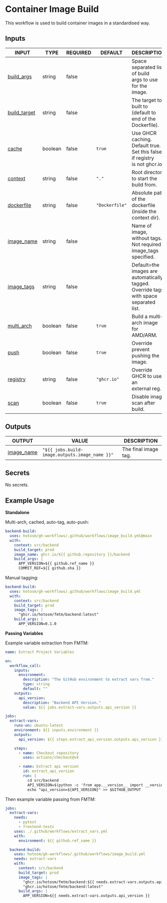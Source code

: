 # Container Image Build

This workflow is used to build container
images in a standardised way.

## Inputs

<!-- AUTO-DOC-INPUT:START - Do not remove or modify this section -->

| INPUT                                                                | TYPE    | REQUIRED | DEFAULT        | DESCRIPTION                                                                                   |
| -------------------------------------------------------------------- | ------- | -------- | -------------- | --------------------------------------------------------------------------------------------- |
| <a name="input_build_args"></a>[build_args](#input_build_args)       | string  | false    |                | Space separated list of build <br>args to use for the <br>image.                              |
| <a name="input_build_target"></a>[build_target](#input_build_target) | string  | false    |                | The target to built to <br>(default to end of the Dockerfile).                                |
| <a name="input_cache"></a>[cache](#input_cache)                      | boolean | false    | `true`         | Use GHCR caching. Default true. <br>Set this false if registry <br>is not ghcr.io.            |
| <a name="input_context"></a>[context](#input_context)                | string  | false    | `"."`          | Root directory to start the <br>build from.                                                   |
| <a name="input_dockerfile"></a>[dockerfile](#input_dockerfile)       | string  | false    | `"Dockerfile"` | Absolute path of the dockerfile <br>(inside the context dir).                                 |
| <a name="input_image_name"></a>[image_name](#input_image_name)       | string  | false    |                | Name of image, without tags. <br>Not required if image_tags specified.                        |
| <a name="input_image_tags"></a>[image_tags](#input_image_tags)       | string  | false    |                | Default=the images are automatically tagged. <br>Override tags with space separated <br>list. |
| <a name="input_multi_arch"></a>[multi_arch](#input_multi_arch)       | boolean | false    | `true`         | Build a multi-arch image for <br>AMD/ARM.                                                     |
| <a name="input_push"></a>[push](#input_push)                         | boolean | false    | `true`         | Override prevent pushing the image.                                                           |
| <a name="input_registry"></a>[registry](#input_registry)             | string  | false    | `"ghcr.io"`    | Override GHCR to use an <br>external reg.                                                     |
| <a name="input_scan"></a>[scan](#input_scan)                         | boolean | false    | `true`         | Disable image scan after build.                                                               |

<!-- AUTO-DOC-INPUT:END -->

## Outputs

<!-- AUTO-DOC-OUTPUT:START - Do not remove or modify this section -->

| OUTPUT                                                           | VALUE                                          | DESCRIPTION          |
| ---------------------------------------------------------------- | ---------------------------------------------- | -------------------- |
| <a name="output_image_name"></a>[image_name](#output_image_name) | `"${{ jobs.build-image.outputs.image_name }}"` | The final image tag. |

<!-- AUTO-DOC-OUTPUT:END -->

## Secrets

<!-- AUTO-DOC-SECRETS:START - Do not remove or modify this section -->

No secrets.

<!-- AUTO-DOC-SECRETS:END -->

## Example Usage

**Standalone**

Multi-arch, cached, auto-tag, auto-push:

```yaml
backend-build:
  uses: hotosm/gh-workflows/.github/workflows/image_build.yml@main
  with:
    context: src/backend
    build_target: prod
    image_name: ghcr.io/${{ github.repository }}/backend
    build_args: |
      APP_VERSION=${{ github.ref_name }}
      COMMIT_REF=${{ github.sha }}
```

Manual tagging:

```yaml
backend-build:
  uses: hotosm/gh-workflows/.github/workflows/image_build.yml
  with:
    context: src/backend
    build_target: prod
    image_tags: |
      "ghcr.io/hotosm/fmtm/backend:latest"
    build_args: |
      APP_VERSION=0.1.0
```

**Passing Variables**

Example variable extraction from FMTM:

```yaml
name: Extract Project Variables

on:
  workflow_call:
    inputs:
      environment:
        description: "The GitHub environment to extract vars from."
        type: string
        default: ""
    outputs:
      api_version:
        description: "Backend API Version."
        value: ${{ jobs.extract-vars.outputs.api_version }}

jobs:
  extract-vars:
    runs-on: ubuntu-latest
    environment: ${{ inputs.environment }}
    outputs:
      api_version: ${{ steps.extract_api_version.outputs.api_version }}

    steps:
      - name: Checkout repository
        uses: actions/checkout@v4

      - name: Extract api version
        id: extract_api_version
        run: |
          cd src/backend
          API_VERSION=$(python -c 'from app.__version__ import __version__; print(__version__)')
          echo "api_version=${API_VERSION}" >> $GITHUB_OUTPUT
```

Then example variable passing from FMTM:

```yaml
jobs:
  extract-vars:
    needs:
      - pytest
      - frontend-tests
    uses: ./.github/workflows/extract_vars.yml
    with:
      environment: ${{ github.ref_name }}

  backend-build:
    uses: hotosm/gh-workflows/.github/workflows/image_build.yml
    needs: extract-vars
    with:
      context: src/backend
      build_target: prod
      image_tags: |
        "ghcr.io/hotosm/fmtm/backend:${{ needs.extract-vars.outputs.api_version }}-${{ github.ref_name }}"
        "ghcr.io/hotosm/fmtm/backend:latest"
      build_args: |
        APP_VERSION=${{ needs.extract-vars.outputs.api_version }}
```
